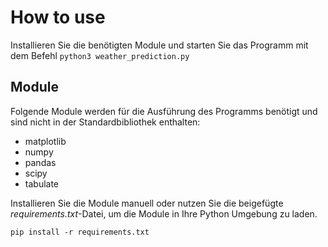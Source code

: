 # How to use

Installieren Sie die benötigten Module und starten Sie das Programm mit dem Befehl
`python3 weather_prediction.py`


## Module
Folgende Module werden für die Ausführung des Programms benötigt und sind nicht in der Standardbibliothek enthalten:
- matplotlib
- numpy
- pandas
- scipy
- tabulate

Installieren Sie die Module manuell oder nutzen Sie die beigefügte *requirements.txt*-Datei, um die Module in Ihre Python Umgebung zu laden.

`pip install -r requirements.txt`
